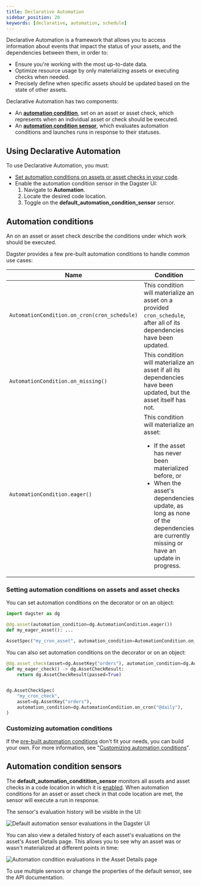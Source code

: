 ```yaml
---
title: Declarative Automation
sidebar_position: 20
keywords: [declarative, automation, schedule]
---
```


Declarative Automation is a framework that allows you to access information about events that impact the status of your assets, and the dependencies between them, in order to:

- Ensure you're working with the most up-to-date data.
- Optimize resource usage by only materializing assets or executing checks when needed.
- Precisely define when specific assets should be updated based on the state of other assets.

Declarative Automation has two components:

- An **[automation condition](#automation-conditions)**, set on an asset or asset check, which represents when an individual asset or check should be executed.
- An **[automation condition sensor](#automation-condition-sensors)**, which evaluates automation conditions and launches runs in response to their statuses.

## Using Declarative Automation

To use Declarative Automation, you must:

- [Set automation conditions on assets or asset checks in your code](#setting-automation-conditions-on-assets-and-asset-checks).
- Enable the automation condition sensor in the Dagster UI:
  1. Navigate to **Automation**.
  2. Locate the desired code location.
  3. Toggle on the **default_automation_condition_sensor** sensor.

## Automation conditions

An <PyObject section="assets" module="dagster" object="AutomationCondition" /> on an asset or asset check describe the conditions under which work should be executed.

Dagster provides a few pre-built automation conditions to handle common use cases:

| Name                                         | Condition                                                                                                                                                                                                                                              | Useful for                                                                                               |
| -------------------------------------------- | ------------------------------------------------------------------------------------------------------------------------------------------------------------------------------------------------------------------------------------------------------ | -------------------------------------------------------------------------------------------------------- |
| `AutomationCondition.on_cron(cron_schedule)` | This condition will materialize an asset on a provided `cron_schedule`, after all of its dependencies have been updated.                                                                                                                               | Regularly updating an asset without worrying about the specifics of how its dependencies update.         |
| `AutomationCondition.on_missing()`           | This condition will materialize an asset if all its dependencies have been updated, but the asset itself has not.                                                                                                                                      | Filling in partitioned assets as soon as upstream data is available.                                     |
| `AutomationCondition.eager()`                | This condition will materialize an asset: <ul><li>If the asset has never been materialized before, or</li><li>When the asset's dependencies update, as long as none of the dependencies are currently missing or have an update in progress.</li></ul> | Automatically propagating changes through the asset graph.<br /><br />Ensuring assets remain up to date. |

### Setting automation conditions on assets and asset checks

You can set automation conditions on the <PyObject section="assets" module="dagster" object="asset" decorator /> decorator or on an <PyObject section="assets" module="dagster" object="AssetSpec" /> object:

```python
import dagster as dg

@dg.asset(automation_condition=dg.AutomationCondition.eager())
def my_eager_asset(): ...

AssetSpec("my_cron_asset", automation_condition=AutomationCondition.on_cron("@daily"))
```

You can also set automation conditions on the <PyObject section="asset-checks" module="dagster" object="asset_check" decorator /> decorator or on an <PyObject section="asset-checks" module="dagster" object="AssetCheckSpec" /> object:

```python
@dg.asset_check(asset=dg.AssetKey("orders"), automation_condition=dg.AutomationCondition.on_cron("@daily"))
def my_eager_check() -> dg.AssetCheckResult:
    return dg.AssetCheckResult(passed=True)


dg.AssetCheckSpec(
    "my_cron_check",
    asset=dg.AssetKey("orders"),
    automation_condition=dg.AutomationCondition.on_cron("@daily"),
)
```

### Customizing automation conditions

If the [pre-built automation conditions](#automation-conditions) don't fit your needs, you can build your own. For more information, see "[Customizing automation conditions](customizing-automation-conditions/)".

## Automation condition sensors

The **default_automation_conditition_sensor** monitors all assets and asset checks in a code location in which it is [enabled](#using-declarative-automation). When automation conditions for an asset or asset check in that code location are met, the sensor will execute a run in response.

The sensor's evaluation history will be visible in the UI:

![Default automation sensor evaluations in the Dagster UI](/images/guides/automate/declarative-automation/default-automation-sensor.png)

You can also view a detailed history of each asset's evaluations on the asset's Asset Details page. This allows you to see why an asset was or wasn't materialized at different points in time:

![Automation condition evaluations in the Asset Details page](/images/guides/automate/declarative-automation/evaluations-asset-details.png)

To use multiple sensors or change the properties of the default sensor, see the <PyObject section="assets" module="dagster" object="AutomationConditionSensorDefinition" /> API documentation.
